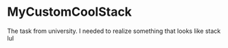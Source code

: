 # MyCustomCoolStack
The task from university. I needed to realize something that looks like stack lul
